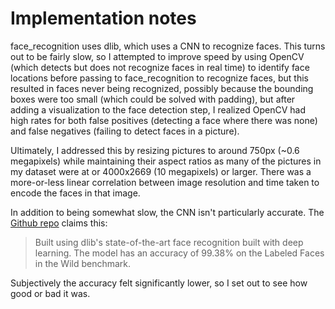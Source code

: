 # Implementation notes
face_recognition uses dlib, which uses a CNN to recognize faces. This turns out to be fairly slow, so I attempted to improve speed by using OpenCV (which detects but does not recognize faces in real time) to identify face locations before passing to face_recognition to recognize faces, but this resulted in faces never being recognized, possibly because the bounding boxes were too small (which could be solved with padding), but after adding a visualization to the face detection step, I realized OpenCV had high rates for both false positives (detecting a face where there was none) and false negatives (failing to detect faces in a picture). 

Ultimately, I addressed this by resizing pictures to around 750px (~0.6 megapixels) while maintaining their aspect ratios as many of the pictures in my dataset were at or 4000x2669 (10 megapixels) or larger. There was a more-or-less linear correlation between image resolution and time taken to encode the faces in that image.

In addition to being somewhat slow, the CNN isn't particularly accurate. The [Github repo](https://github.com/ageitgey/face_recognition) claims this:
> Built using dlib's state-of-the-art face recognition built with deep learning. The model has an accuracy of 99.38% on the Labeled Faces in the Wild benchmark.

Subjectively the accuracy felt significantly lower, so I set out to see how good or bad it was.
